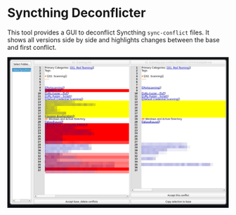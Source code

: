 # Syncthing Deconflicter
This tool provides a GUI to deconflict Syncthing `sync-conflict` files. It shows all versions side by side and highlights changes between the base and first conflict. 

![preview](image.png)